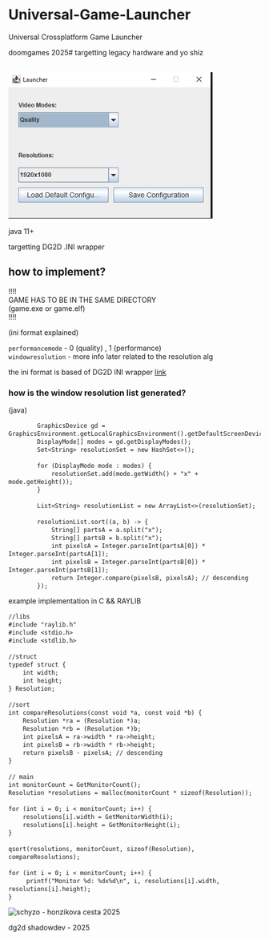 # Universal-Game-Launcher
Universal Crossplatform Game Launcher
<br>
<p>doomgames 2025# targetting legacy hardware and yo shiz</p>
<br>
<img src="image.png" alt="ui showcase"></img>
<br>
<p>java 11+</p>
<p>targetting DG2D .INI wrapper</p>

## how to implement?

!!!!<br>
GAME HAS TO BE IN THE SAME DIRECTORY<br>
(game.exe or game.elf)<br>
!!!!

(ini format explained)

```performancemode``` - 0 (quality) , 1 (performance) <br>
```windowresolution``` - more info later related to the resolution alg

the ini format is based of DG2D INI wrapper <a href="https://github.com/shadow9owo/DG2D/tree/main/ini">link</a>

### how is the window resolution list generated?

(java)
````
        GraphicsDevice gd = GraphicsEnvironment.getLocalGraphicsEnvironment().getDefaultScreenDevice();
        DisplayMode[] modes = gd.getDisplayModes();
        Set<String> resolutionSet = new HashSet<>();

        for (DisplayMode mode : modes) {
            resolutionSet.add(mode.getWidth() + "x" + mode.getHeight());
        }

        List<String> resolutionList = new ArrayList<>(resolutionSet);

        resolutionList.sort((a, b) -> {
            String[] partsA = a.split("x");
            String[] partsB = b.split("x");
            int pixelsA = Integer.parseInt(partsA[0]) * Integer.parseInt(partsA[1]);
            int pixelsB = Integer.parseInt(partsB[0]) * Integer.parseInt(partsB[1]);
            return Integer.compare(pixelsB, pixelsA); // descending
        });
````
example implementation in C && RAYLIB
````
//libs
#include "raylib.h"
#include <stdio.h>
#include <stdlib.h>

//struct
typedef struct {
    int width;
    int height;
} Resolution;

//sort
int compareResolutions(const void *a, const void *b) {
    Resolution *ra = (Resolution *)a;
    Resolution *rb = (Resolution *)b;
    int pixelsA = ra->width * ra->height;
    int pixelsB = rb->width * rb->height;
    return pixelsB - pixelsA; // descending
}

// main
int monitorCount = GetMonitorCount();
Resolution *resolutions = malloc(monitorCount * sizeof(Resolution));

for (int i = 0; i < monitorCount; i++) {
    resolutions[i].width = GetMonitorWidth(i);
    resolutions[i].height = GetMonitorHeight(i);
}

qsort(resolutions, monitorCount, sizeof(Resolution), compareResolutions);

for (int i = 0; i < monitorCount; i++) {
     printf("Monitor %d: %dx%d\n", i, resolutions[i].width, resolutions[i].height);
}

````

<img src="banner.png" alt="schyzo - honzikova cesta 2025"></img>

dg2d shadowdev - 2025
